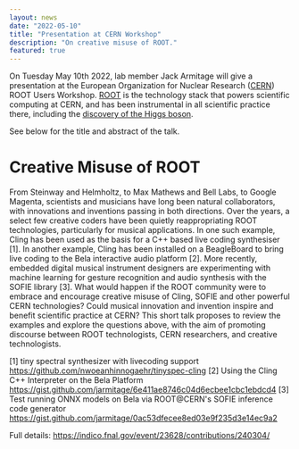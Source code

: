 ```yaml
---
layout: news
date: "2022-05-10"
title: "Presentation at CERN Workshop"
description: "On creative misuse of ROOT."
featured: true
---
```


<script>
  import CaptionedImage from "../../components/Images/CaptionedImage.svelte"
</script>

On Tuesday May 10th 2022, lab member Jack Armitage will give a presentation at the European Organization for Nuclear Research (<a href="https://cern.ch" target="_blank">CERN</a>) ROOT Users Workshop. <a href="https://root.cern" target="_blank">ROOT</a> is the technology stack that powers scientific computing at CERN, and has been instrumental in all scientific practice there, including the <a href="https://root.cern/gallery/#higgs-plots" target="_blank">discovery of the Higgs boson</a>.

See below for the title and abstract of the talk.

# Creative Misuse of ROOT

From Steinway and Helmholtz, to Max Mathews and Bell Labs, to Google Magenta, scientists and musicians have long been natural collaborators, with innovations and inventions passing in both directions. Over the years, a select few creative coders have been quietly reappropriating ROOT technologies, particularly for musical applications. In one such example, Cling has been used as the basis for a C++ based live coding synthesiser [1]. In another example, Cling has been installed on a BeagleBoard to bring live coding to the Bela interactive audio platform [2]. More recently, embedded digital musical instrument designers are experimenting with machine learning for gesture recognition and audio synthesis with the SOFIE library [3]. What would happen if the ROOT community were to embrace and encourage creative misuse of Cling, SOFIE and other powerful CERN technologies? Could musical innovation and invention inspire and benefit scientific practice at CERN? This short talk proposes to review the examples and explore the questions above, with the aim of promoting discourse between ROOT technologists, CERN researchers, and creative technologists.

[1] tiny spectral synthesizer with livecoding support https://github.com/nwoeanhinnogaehr/tinyspec-cling
[2] Using the Cling C++ Interpreter on the Bela Platform
https://gist.github.com/jarmitage/6e411ae8746c04d6ecbee1cbc1ebdcd4
[3] Test running ONNX models on Bela via ROOT@CERN's SOFIE inference code generator
https://gist.github.com/jarmitage/0ac53dfecee8ed03e9f235d3e14ec9a2

Full details: https://indico.fnal.gov/event/23628/contributions/240304/
